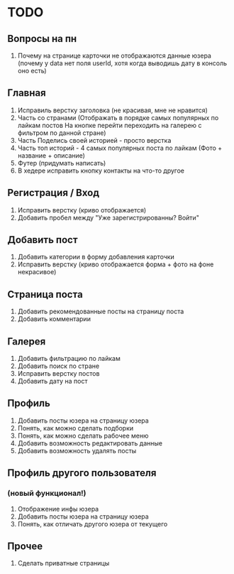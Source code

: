# TODO

## Вопросы на пн
1. Почему на странице карточки не отображаются данные юзера 
(почему у data нет поля userId, хотя когда выводишь дату в консоль оно есть)

## Главная
1. Исправиль верстку заголовка (не красивая, мне не нравится)
2. Часть со странами 
(Отображать в порядке самых популярных по лайкам постов
На кнопке перейти переходить на галерею с фильтром по данной стране)
3. Часть Поделись своей историей - просто верстка
4. Часть топ историй - 4 самых популярных поста по лайкам
(Фото + название + описание)
5. Футер (придумать написать)
6. В хедере исправить кнопку контакты на что-то другое

## Регистрация / Вход
1. Исправить верстку (криво отображается)
3. Добавить пробел между "Уже зарегистрированны? Войти"

## Добавить пост
1. Добавить категории в форму добавления карточки
2. Исправить верстку (криво отображается форма + фото на фоне некрасивое)

## Страница поста
1. Добавить рекомендованные посты на страницу поста
2. Добавить комментарии

## Галерея
1. Добавить фильтрацию по лайкам
2. Добавить поиск по стране
3. Исправить верстку постов
4. Добавить дату на пост

## Профиль
1. Добавить посты юзера на страницу юзера
2. Понять, как можно сделать подборки
3. Понять, как можно сделать рабочее меню
4. Добавить возможность редактировать данные
5. Добавить возможность удалять посты

## Профиль другого пользователя 
### (новый функционал!)
1. Отображение инфы юзера
2. Добавить посты юзера на страницу юзера
3. Понять, как отличать другого юзера от текущего

## Прочее
1. Сделать приватные страницы





